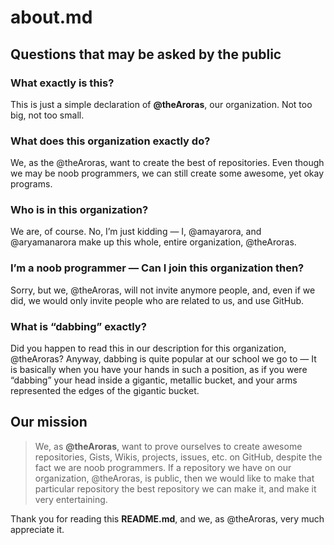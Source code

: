 # about.md

## Questions that may be asked by the public

### What exactly is this?

This is just a simple declaration of **@theAroras**, our organization. Not too big, not too small.

### What does this organization exactly do?

We, as the @theAroras, want to create the best of repositories. Even though we may be noob programmers, we can still create some awesome, yet okay programs.

### Who is in this organization?

We are, of course. No, I’m just kidding — I, @amayarora, and @aryamanarora make up this whole, entire organization, @theAroras.

### I’m a noob programmer — Can I join this organization then?

Sorry, but we, @theAroras, will not invite anymore people, and, even if we did, we would only invite people who are related to us, and use GitHub.

### What is “dabbing” exactly?

Did you happen to read this in our description for this organization, @theAroras? Anyway, dabbing is quite popular at our school we go to — It is basically when you have your hands in such a position, as if you were “dabbing” your head inside a gigantic, metallic bucket, and your arms represented the edges of the gigantic bucket.

## Our mission

> We, as **@theAroras**, want to prove ourselves to create awesome repositories, Gists, Wikis, projects, issues, etc. on GitHub, despite the fact we are noob programmers. If a repository we have on our organization, @theAroras, is public, then we would like to make that particular repository the best repository we can make it, and make it very entertaining.

Thank you for reading this **README.md**, and we, as @theAroras, very much appreciate it.
